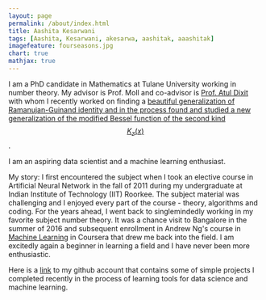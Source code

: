 ```yaml
---
layout: page
permalink: /about/index.html
title: Aashita Kesarwani
tags: [Aashita, Kesarwani, akesarwa, aashitak, aaashitak]
imagefeature: fourseasons.jpg
chart: true
mathjax: true
---
```

I am a PhD candidate in Mathematics at Tulane University working in number theory. My advisor is Prof. Moll and co-advisor is [Prof. Atul Dixit](https://sites.google.com/a/iitgn.ac.in/atuldixit/) with whom I recently worked on finding a [beautiful generalization of Ramanujan-Guinand identity and in the process found and studied a new generalization of the modified Bessel function of the second kind $$K_z(x)$$](https://arxiv.org/abs/1706.05363). 


I am an aspiring data scientist and a machine learning enthusiast. 

My story:
I first encountered the subject when I took an elective course in Artificial Neural Network in the fall of 2011 during my undergraduate at Indian Institute of Technology (IIT) Roorkee. The subject material was challenging and I enjoyed every part of the course - theory, algorithms and coding. For the years ahead, I went back to singlemindedly working in my favorite subject number theory. It was a chance visit to Bangalore in the summer of 2016 and subsequent enrollment in Andrew Ng's course in [Machine Learning](https://www.coursera.org/learn/machine-learning) in Coursera that drew me back into the field. I am excitedly again a beginner in learning a field and I have never been more enthusiastic.  

Here is a [link](https://github.com/AashitaK) to my github account that contains some of simple projects I completed recently in the process of learning tools for data science and machine learning.


